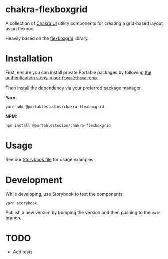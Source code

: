 # chakra-flexboxgrid

A collection of [Chakra UI](https://github.com/chakra-ui/chakra-ui)
utility components for creating a grid-based layout using flexbox.

Heavily based on the [flexboxgrid](https://github.com/kristoferjoseph/flexboxgrid) library.

# Installation

First, ensure you can install private Portable packages by following [the authentication steps in our `figma2theme` repo](https://github.com/PortableStudios/figma2theme).

Then install the dependency via your preferred package manager.

**Yarn:**

```bash
yarn add @portablestudios/chakra-flexboxgrid
```

**NPM:**

```bash
npm install @portablestudios/chakra-flexboxgrid
```

# Usage

See our [Storybook file](./stories/FlexboxGrid.stories.tsx) for usage examples.

# Development

While developing, use Storybook to test the components:

```bash
yarn storybook
```

Publish a new version by bumping the version and then pushing to the `main` branch.

# TODO

- Add tests
